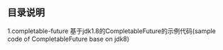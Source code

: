 ## 目录说明
1.completable-future 基于jdk1.8的CompletableFuture的示例代码(sample code of CompletableFuture base on jdk8)   
